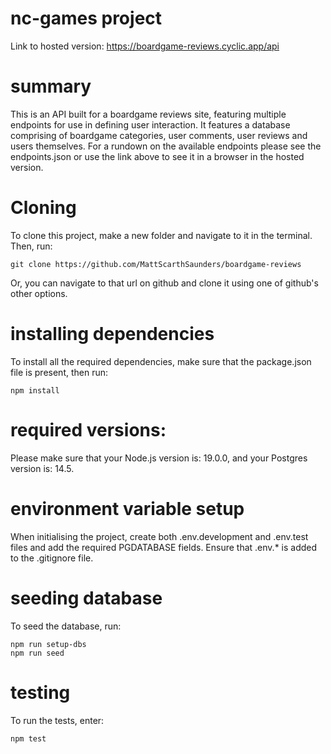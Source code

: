 # nc-games project

Link to hosted version:
https://boardgame-reviews.cyclic.app/api

# summary

This is an API built for a boardgame reviews site, featuring multiple endpoints for use in defining user interaction. It features a database comprising of boardgame categories, user comments, user reviews and users themselves. For a rundown on the available endpoints please see the endpoints.json or use the link above to see it in a browser in the hosted version.

# Cloning

To clone this project, make a new folder and navigate to it in the terminal. Then, run:

```
git clone https://github.com/MattScarthSaunders/boardgame-reviews
```

Or, you can navigate to that url on github and clone it using one of github's other options.

# installing dependencies

To install all the required dependencies, make sure that the package.json file is present, then run:

```
npm install
```

# required versions:

Please make sure that your Node.js version is: 19.0.0, and your Postgres version is: 14.5.

# environment variable setup

When initialising the project, create both .env.development and .env.test files and add the required PGDATABASE fields. Ensure that .env.\* is added to the .gitignore file.

# seeding database

To seed the database, run:

```
npm run setup-dbs
npm run seed
```

# testing

To run the tests, enter:

```
npm test
```
